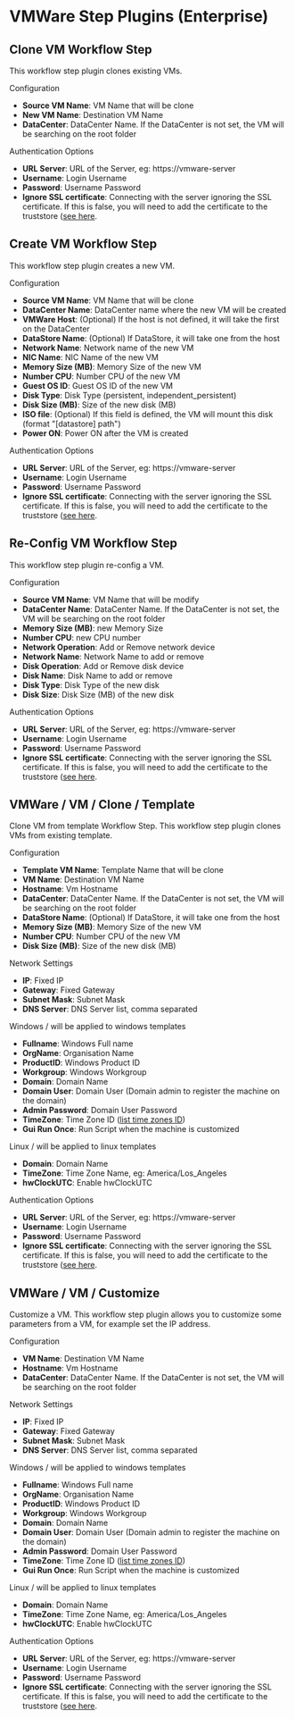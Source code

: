 # VMWare Step Plugins (Enterprise)

## Clone VM Workflow Step

This workflow step plugin clones existing VMs.

Configuration

- **Source VM Name**: VM Name that will be clone
- **New VM Name**: Destination VM Name
- **DataCenter**: DataCenter Name. If the DataCenter is not set, the VM will be searching on the root folder

Authentication Options

- **URL Server**: URL of the Server, eg: https://vmware-server
- **Username**: Login Username
- **Password**: Username Password
- **Ignore SSL certificate**: Connecting with the server ignoring the SSL certificate. If this is false, you will need to add the certificate to the truststore ([see here](/administration/projects/resource-model-sources/vmware.md#connecting-using-certificate]).

## Create VM Workflow Step

This workflow step plugin creates a new VM.

Configuration

- **Source VM Name**: VM Name that will be clone
- **DataCenter Name**: DataCenter name where the new VM will be created
- **VMWare Host**: (Optional) If the host is not defined, it will take the first on the DataCenter
- **DataStore Name**: (Optional) If DataStore, it will take one from the host
- **Network Name**: Network name of the new VM
- **NIC Name**: NIC Name of the new VM
- **Memory Size (MB)**: Memory Size of the new VM
- **Number CPU**: Number CPU of the new VM
- **Guest OS ID**: Guest OS ID of the new VM
- **Disk Type**: Disk Type (persistent, independent_persistent)
- **Disk Size (MB)**: Size of the new disk (MB)
- **ISO file**: (Optional) If this field is defined, the VM will mount this disk (format "[datastore] path")
- **Power ON**: Power ON after the VM is created

Authentication Options

- **URL Server**: URL of the Server, eg: https://vmware-server
- **Username**: Login Username
- **Password**: Username Password
- **Ignore SSL certificate**: Connecting with the server ignoring the SSL certificate. If this is false, you will need to add the certificate to the truststore ([see here](/administration/projects/resource-model-sources/vmware.md#connecting-using-certificate]).

## Re-Config VM Workflow Step

This workflow step plugin re-config a VM.

Configuration

- **Source VM Name**: VM Name that will be modify
- **DataCenter Name**: DataCenter Name. If the DataCenter is not set, the VM will be searching on the root folder
- **Memory Size (MB)**: new Memory Size
- **Number CPU**: new CPU number
- **Network Operation**: Add or Remove network device
- **Network Name**: Network Name to add or remove
- **Disk Operation**: Add or Remove disk device
- **Disk Name**: Disk Name to add or remove
- **Disk Type**: Disk Type of the new disk
- **Disk Size**: Disk Size (MB) of the new disk

Authentication Options

- **URL Server**: URL of the Server, eg: https://vmware-server
- **Username**: Login Username
- **Password**: Username Password
- **Ignore SSL certificate**: Connecting with the server ignoring the SSL certificate. If this is false, you will need to add the certificate to the truststore ([see here](/administration/projects/resource-model-sources/vmware.md#connecting-using-certificate]).


## VMWare / VM / Clone / Template
Clone VM from template Workflow Step.
This workflow step plugin clones VMs from existing template.

Configuration

- **Template VM Name**: Template Name that will be clone
- **VM Name**: Destination VM Name
- **Hostname**: Vm Hostname
- **DataCenter**: DataCenter Name. If the DataCenter is not set, the VM will be searching on the root folder
- **DataStore Name**: (Optional) If DataStore, it will take one from the host
- **Memory Size (MB)**: Memory Size of the new VM
- **Number CPU**: Number CPU of the new VM
- **Disk Size (MB)**: Size of the new disk (MB)

Network Settings
- **IP**: Fixed IP
- **Gateway**: Fixed Gateway
- **Subnet Mask**: Subnet Mask
- **DNS Server**: DNS Server list, comma separated

Windows / will be applied to windows templates
- **Fullname**: Windows Full name
- **OrgName**: Organisation Name
- **ProductID**: Windows Product ID
- **Workgroup**: Windows Workgroup
- **Domain**: Domain Name
- **Domain User**: Domain User (Domain admin to register the machine on the domain)
- **Admin Password**: Domain User Password
- **TimeZone**: Time Zone ID ([list time zones ID](https://www.vmware.com/support/developer/windowstoolkit/wintk40u1/html/New-OSCustomizationSpec.html))
- **Gui Run Once**: Run Script when the machine is customized 


Linux / will be applied to linux templates
- **Domain**: Domain Name
- **TimeZone**: Time Zone Name, eg: America/Los_Angeles
- **hwClockUTC**: Enable hwClockUTC

Authentication Options

- **URL Server**: URL of the Server, eg: https://vmware-server
- **Username**: Login Username
- **Password**: Username Password
- **Ignore SSL certificate**: Connecting with the server ignoring the SSL certificate. If this is false, you will need to add the certificate to the truststore ([see here](/administration/projects/resource-model-sources/vmware.md#connecting-using-certificate]).


## VMWare / VM / Customize 
Customize a VM.
This workflow step plugin allows you to customize some parameters from a VM, for example set the IP address.

Configuration

- **VM Name**: Destination VM Name
- **Hostname**: Vm Hostname
- **DataCenter**: DataCenter Name. If the DataCenter is not set, the VM will be searching on the root folder

Network Settings
- **IP**: Fixed IP
- **Gateway**: Fixed Gateway
- **Subnet Mask**: Subnet Mask
- **DNS Server**: DNS Server list, comma separated

Windows / will be applied to windows templates
- **Fullname**: Windows Full name
- **OrgName**: Organisation Name
- **ProductID**: Windows Product ID
- **Workgroup**: Windows Workgroup
- **Domain**: Domain Name
- **Domain User**: Domain User (Domain admin to register the machine on the domain)
- **Admin Password**: Domain User Password
- **TimeZone**: Time Zone ID ([list time zones ID](https://www.vmware.com/support/developer/windowstoolkit/wintk40u1/html/New-OSCustomizationSpec.html))
- **Gui Run Once**: Run Script when the machine is customized 


Linux / will be applied to linux templates
- **Domain**: Domain Name
- **TimeZone**: Time Zone Name, eg: America/Los_Angeles
- **hwClockUTC**: Enable hwClockUTC

Authentication Options

- **URL Server**: URL of the Server, eg: https://vmware-server
- **Username**: Login Username
- **Password**: Username Password
- **Ignore SSL certificate**: Connecting with the server ignoring the SSL certificate. If this is false, you will need to add the certificate to the truststore ([see here](/administration/projects/resource-model-sources/vmware.md#connecting-using-certificate]).
